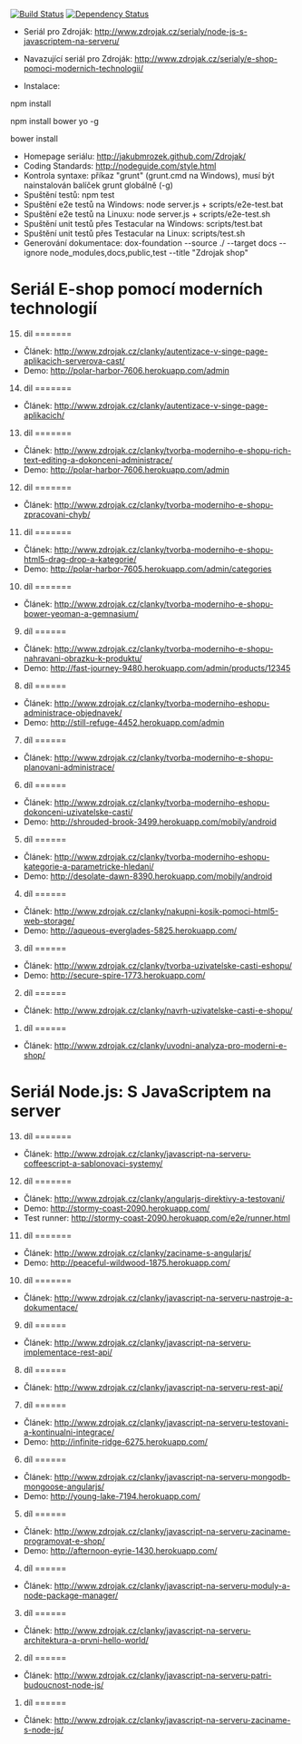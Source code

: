 [![Build Status](https://travis-ci.org/kratochj/Zdrojak.svg)](https://travis-ci.org/kratochj/Zdrojak)
[![Dependency Status](https://gemnasium.com/kratochj/Zdrojak.svg)](https://gemnasium.com/kratochj/Zdrojak)

* Seriál pro Zdroják: http://www.zdrojak.cz/serialy/node-js-s-javascriptem-na-serveru/
* Navazující seriál pro Zdroják: http://www.zdrojak.cz/serialy/e-shop-pomoci-modernich-technologii/

* Instalace:

npm install

npm install bower yo -g

bower install

* Homepage seriálu: http://jakubmrozek.github.com/Zdrojak/
* Coding Standards: http://nodeguide.com/style.html
* Kontrola syntaxe: příkaz "grunt" (grunt.cmd na Windows), musí být nainstalován balíček grunt globálně (-g)
* Spuštění testů: npm test
* Spuštění e2e testů na Windows: node server.js + scripts/e2e-test.bat
* Spuštění e2e testů na Linuxu: node server.js + scripts/e2e-test.sh
* Spuštění unit testů přes Testacular na Windows: scripts/test.bat
* Spuštění unit testů přes Testacular na Linux: scripts/test.sh
* Generování dokumentace: dox-foundation --source ./ --target docs --ignore node_modules,docs,public,test --title "Zdrojak shop"


Seriál E-shop pomocí moderních technologií
==========================================

15. dil
=======
* Článek: http://www.zdrojak.cz/clanky/autentizace-v-singe-page-aplikacich-serverova-cast/
* Demo: http://polar-harbor-7606.herokuapp.com/admin

14. dil
=======
* Článek: http://www.zdrojak.cz/clanky/autentizace-v-singe-page-aplikacich/

13. dil
=======
* Článek: http://www.zdrojak.cz/clanky/tvorba-moderniho-e-shopu-rich-text-editing-a-dokonceni-administrace/
* Demo: http://polar-harbor-7606.herokuapp.com/admin

12. dil
=======
* Článek: http://www.zdrojak.cz/clanky/tvorba-moderniho-e-shopu-zpracovani-chyb/

11. dil
=======
* Článek: http://www.zdrojak.cz/clanky/tvorba-moderniho-e-shopu-html5-drag-drop-a-kategorie/
* Demo: http://polar-harbor-7605.herokuapp.com/admin/categories

10. díl
=======
* Článek: http://www.zdrojak.cz/clanky/tvorba-moderniho-e-shopu-bower-yeoman-a-gemnasium/

9. díl
======
* Článek: http://www.zdrojak.cz/clanky/tvorba-moderniho-e-shopu-nahravani-obrazku-k-produktu/
* Demo: http://fast-journey-9480.herokuapp.com/admin/products/12345

8. díl
======
* Článek: http://www.zdrojak.cz/clanky/tvorba-moderniho-eshopu-administrace-objednavek/
* Demo: http://still-refuge-4452.herokuapp.com/admin

7. díl
======
* Článek: http://www.zdrojak.cz/clanky/tvorba-moderniho-e-shopu-planovani-administrace/

6. díl
======
* Článek: http://www.zdrojak.cz/clanky/tvorba-moderniho-eshopu-dokonceni-uzivatelske-casti/
* Demo: http://shrouded-brook-3499.herokuapp.com/mobily/android

5. díl
======
* Článek: http://www.zdrojak.cz/clanky/tvorba-moderniho-eshopu-kategorie-a-parametricke-hledani/
* Demo: http://desolate-dawn-8390.herokuapp.com/mobily/android

4. díl
======
* Článek: http://www.zdrojak.cz/clanky/nakupni-kosik-pomoci-html5-web-storage/
* Demo: http://aqueous-everglades-5825.herokuapp.com/

3. díl
======
* Článek: http://www.zdrojak.cz/clanky/tvorba-uzivatelske-casti-eshopu/
* Demo: http://secure-spire-1773.herokuapp.com/

2. díl
======
* Článek: http://www.zdrojak.cz/clanky/navrh-uzivatelske-casti-e-shopu/

1. díl
======
* Článek: http://www.zdrojak.cz/clanky/uvodni-analyza-pro-moderni-e-shop/



Seriál Node.js: S JavaScriptem na server
========================================

13. díl
=======
* Článek: http://www.zdrojak.cz/clanky/javascript-na-serveru-coffeescript-a-sablonovaci-systemy/

12. díl
=======
* Článek: http://www.zdrojak.cz/clanky/angularjs-direktivy-a-testovani/
* Demo: http://stormy-coast-2090.herokuapp.com/
* Test runner: http://stormy-coast-2090.herokuapp.com/e2e/runner.html

11. díl
=======
* Článek: http://www.zdrojak.cz/clanky/zaciname-s-angularjs/
* Demo: http://peaceful-wildwood-1875.herokuapp.com/

10. díl
=======
* Článek: http://www.zdrojak.cz/clanky/javascript-na-serveru-nastroje-a-dokumentace/

9. díl
======
* Článek: http://www.zdrojak.cz/clanky/javascript-na-serveru-implementace-rest-api/

8. díl
======
* Článek: http://www.zdrojak.cz/clanky/javascript-na-serveru-rest-api/

7. díl
======
* Článek: http://www.zdrojak.cz/clanky/javascript-na-serveru-testovani-a-kontinualni-integrace/
* Demo: http://infinite-ridge-6275.herokuapp.com/

6. díl
======
* Článek: http://www.zdrojak.cz/clanky/javascript-na-serveru-mongodb-mongoose-angularjs/
* Demo: http://young-lake-7194.herokuapp.com/

5. díl
======
* Článek: http://www.zdrojak.cz/clanky/javascript-na-serveru-zaciname-programovat-e-shop/
* Demo: http://afternoon-eyrie-1430.herokuapp.com/

4. díl
======
* Článek: http://www.zdrojak.cz/clanky/javascript-na-serveru-moduly-a-node-package-manager/

3. díl
======
* Článek: http://www.zdrojak.cz/clanky/javascript-na-serveru-architektura-a-prvni-hello-world/

2. díl
======
* Článek: http://www.zdrojak.cz/clanky/javascript-na-serveru-patri-budoucnost-node-js/

1. díl
======
* Článek: http://www.zdrojak.cz/clanky/javascript-na-serveru-zaciname-s-node-js/


